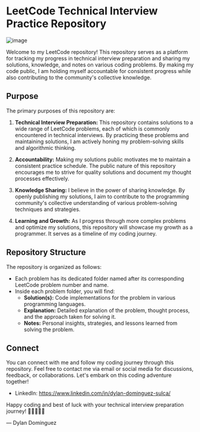 # LeetCode Technical Interview Practice Repository

![image](https://github.com/dylandgz/LeetCode-Solutions/assets/70587488/26ae5f53-931b-461d-b1b1-e76efcbbdd3a)

Welcome to my LeetCode repository! This repository serves as a platform for tracking my progress in technical interview preparation and sharing my solutions, knowledge, and notes on various coding problems. By making my code public, I am holding myself accountable for consistent progress while also contributing to the community's collective knowledge.

## Purpose

The primary purposes of this repository are:

1. **Technical Interview Preparation:** This repository contains solutions to a wide range of LeetCode problems, each of which is commonly encountered in technical interviews. By practicing these problems and maintaining solutions, I am actively honing my problem-solving skills and algorithmic thinking.

2. **Accountability:** Making my solutions public motivates me to maintain a consistent practice schedule. The public nature of this repository encourages me to strive for quality solutions and document my thought processes effectively.

3. **Knowledge Sharing:** I believe in the power of sharing knowledge. By openly publishing my solutions, I aim to contribute to the programming community's collective understanding of various problem-solving techniques and strategies.

4. **Learning and Growth:** As I progress through more complex problems and optimize my solutions, this repository will showcase my growth as a programmer. It serves as a timeline of my coding journey.

## Repository Structure

The repository is organized as follows:

- Each problem has its dedicated folder named after its corresponding LeetCode problem number and name.
- Inside each problem folder, you will find:
  - **Solution(s):** Code implementations for the problem in various programming languages.
  - **Explanation:** Detailed explanation of the problem, thought process, and the approach taken for solving it.
  - **Notes:** Personal insights, strategies, and lessons learned from solving the problem.

## Connect

You can connect with me and follow my coding journey through this repository. Feel free to contact me via email or social media for discussions, feedback, or collaborations. Let's embark on this coding adventure together!

- LinkedIn: https://www.linkedin.com/in/dylan-dominguez-sulca/

Happy coding and best of luck with your technical interview preparation journey! 🚀👨‍💻👩‍💻

— Dylan Dominguez

